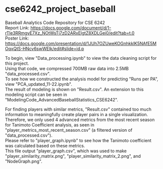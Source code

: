 # cse6242_project_baseball
Baseball Analytics Code Repository for CSE 6242<br>
Report Link: https://docs.google.com/document/d/1-rTle3RRmgyE7Xz_NOtWsTj7zD2ARxElgtZ8XDLGei0/edit?tab=t.0<br>
Poster Link: https://docs.google.com/presentation/d/1JUh7OZUweKOGnhkklK5NAfE5MOqxQtS-HNcv6swWElk/edit#slide=id.p

To begin, view "Data_processing.ipynb" to view the data cleaning script for this project.<br>
Using that code, we compressed 700MB raw data into 2.5MB "data_processed.csv".<br>
To see how we constructed the analysis model for predicting "Runs per PA", view "PCA_updated_11-22.ipynb".<br>
The result of modeling is shown on "Result.csv". An extension to this modeling script can be seen in "ModelingCode_AdvancedBaseballStatistics_CSE6242".<br>

For finding players with similar metrics, "Result.csv" contained too much information to meaningfully create player pairs in a single visualization.<br>
Therefore, we only used 4 advanced metrics from the most recent season for Tanimoto Coefficient analysis, as seen in "player_metrics_most_recent_season.csv" (a filtered version of "data_processed.csv"). <br>
Please refer to "player_graph.ipynb" to see how the Tanimoto coefficient was calculated based on these metrics. <br>
This file output "player_graph.csv", which was used to make "player_similarity_matrix.png", "player_similarity_matrix_2.png", and "NodeGraph.png".

